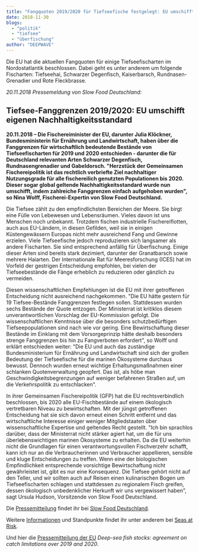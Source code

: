 ```yaml
---
title: "Fangquoten 2019/2020 für Tiefseefische festgelegt: EU umschifft eigenen Nachhaltigkeitsstandard"
date: 2018-11-30
blogs: 
  - "politik"
  - "tiefsee"
  - "überfischung"
author: "DEEPWAVE"
---
```


Die EU hat die aktuellen Fangquoten für einige Tiefseefischarten im Nordostatlantik beschlossen. Dabei geht es unter anderem um folgende Fischarten: Tiefseehai, Schwarzer Degenfisch, Kaiserbarsch, Rundnasen-Grenadier und Rote Fleckbrasse.

_20.11.2018_ _Pressemeldung von Slow Food Deutschland:_

## Tiefsee-Fanggrenzen 2019/2020: EU umschifft eigenen Nachhaltigkeitsstandard

**20.11.2018 – Die Fischereiminister der EU, darunter Julia Klöckner, Bundesministerin für Ernährung und Landwirtschaft, haben über die Fanggrenzen für wirtschaftlich bedeutende Bestände von Tiefseefischarten für 2019 und 2020 entschieden - darunter die für Deutschland relevanten Arten Schwarzer Degenfisch, Rundnasengrenadier und Gabeldorsch. "Herzstück der Gemeinsamen Fischereipolitik ist das rechtlich verbriefte Ziel nachhaltiger Nutzungsgrade für alle fischereilich genutzten Populationen bis 2020. Dieser sogar global geltende Nachhaltigkeitsstandard wurde nun umschifft, indem zahlreiche Fanggrenzen einfach aufgehoben wurden", so Nina Wolff, Fischerei-Expertin von Slow Food Deutschland.**

Die Tiefsee zählt zu den empfindlichsten Bereichen der Meere. Sie birgt eine Fülle von Lebewesen und Lebensräumen. Vieles davon ist uns Menschen noch unbekannt. Trotzdem fischen industrielle Fischereiflotten, auch aus EU-Ländern, in diesen Gefilden, weil sie in einigen Küstengewässern Europas nicht mehr ausreichend Fang und Gewinne erzielen. Viele Tiefseefische jedoch reproduzieren sich langsamer als andere Fischarten. Sie sind entsprechend anfällig für Überfischung. Einige dieser Arten sind bereits stark dezimiert, darunter der Granatbarsch sowie mehrere Haiarten. Der Internationale Rat für Meeresforschung (ICES) hat im Vorfeld der gestrigen Entscheidung empfohlen, bei vielen der Tiefseebestände die Fänge erheblich zu reduzieren oder gänzlich zu vermeiden.

Diesen wissenschaftlichen Empfehlungen ist die EU mit ihrer getroffenen Entscheidung nicht ausreichend nachgekommen. "Die EU hätte gestern für 19 Tiefsee-Bestände Fanggrenzen festlegen sollen. Stattdessen wurden sechs Bestände der Quote entzogen. Der Ministerrat ist kritiklos diesem unverantwortlichen Vorschlag der EU-Kommission gefolgt. Die wissenschaftlichen Kenntnisse über die besonders schutzbedürftigen Tiefseepopulationen sind nach wie vor gering. Eine Bewirtschaftung dieser Bestände im Einklang mit dem Vorsorgeprinzip hätte deshalb besonders strenge Fanggrenzen bis hin zu Fangverboten erfordert", so Wolff und erklärt entschieden weiter: "Die EU und auch das zuständige Bundesministerium für Ernährung und Landwirtschaft sind sich der großen Bedeutung der Tiefseefische für die marinen Ökosysteme durchaus bewusst. Dennoch wurden erneut wichtige Erhaltungsmaßnahmen einer schlanken Quotenverwaltung geopfert. Das ist, als höbe man Geschwindigkeitsbegrenzungen auf weniger befahrenen Straßen auf, um die Verkehrspolitik zu entschlacken".

In ihrer Gemeinsamen Fischereipolitik (GFP) hat die EU rechtsverbindlich beschlossen, bis 2020 alle EU-Fischbestände auf einem ökologisch vertretbaren Niveau zu bewirtschaften. Mit der jüngst getroffenen Entscheidung hat sie sich davon erneut einen Schritt entfernt und das wirtschaftliche Interesse einiger weniger Mitgliedstaaten über wissenschaftliche Expertise und geltendes Recht gestellt. "Ich bin sprachlos darüber, dass der Ministerrat nicht stärker agiert hat, um die für uns überlebenswichtigen marinen Ökosysteme zu erhalten. Da die EU weiterhin nicht die Grundlagen für einen verantwortungsvollen Fischverzehr schafft, kann ich nur an die Verbraucherinnen und Verbraucher appellieren, sensible und kluge Entscheidungen zu treffen. Wenn eine der biologischen Empfindlichkeit entsprechende vorsichtige Bewirtschaftung nicht gewährleistet ist, gibt es nur eine Konsequenz. Die Tiefsee gehört nicht auf den Teller, und wir sollten auch auf Reisen einen kulinarischen Bogen um Tiefseefischarten schlagen und stattdessen zu regionalem Fisch greifen, dessen ökologisch unbedenklicher Herkunft wir uns vergewissert haben", sagt Ursula Hudson, Vorsitzende von Slow Food Deutschland.

Die [Pressemitteilung](https://www.slowfood.de/w/files/pressemitteilungen_2018/20181120_pm_fanggrenzen_tiefsee.pdf) findet ihr bei [Slow Food Deutschland](https://www.slowfood.de).

Weitere [Informationen](https://seas-at-risk.org/16-fisheries/930-fisheries-ministers-disregard-their-legal-obligation-to-end-overfishing-by-2020-in-the-deep-sea.html) und Standpunkte findet ihr unter anderem bei [Seas at Risk](https://seas-at-risk.org/).

Und hier die [Pressemitteilung der EU](https://www.consilium.europa.eu/en/press/press-releases/2018/11/19/deep-sea-fish-stocks-agreement-of-catch-limitations-over-2019-and-2020/) _Deep-sea fish stocks: agreement on catch limitations over 2019 and 2020_.
